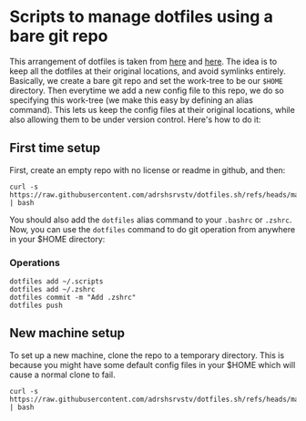 # Scripts to manage dotfiles using a bare git repo

This arrangement of dotfiles is taken from [here](https://news.ycombinator.com/item?id=11070797) and [here](https://developer.atlassian.com/blog/2016/02/best-way-to-store-dotfiles-git-bare-repo/). The idea is to keep all the dotfiles at their original locations, and avoid symlinks entirely. Basically, we create a bare git repo and set the work-tree to be our `$HOME` directory. Then everytime we add a new config file to this repo, we do so specifying this work-tree (we make this easy by defining an alias command). This lets us keep the config files at their original locations, while also allowing them to be under version control. Here's how to do it:

## First time setup

First, create an empty repo with no license or readme in github, and then:

```
curl -s https://raw.githubusercontent.com/adrshsrvstv/dotfiles.sh/refs/heads/main/setup.sh | bash
```
You should also add the `dotfiles` alias command to your `.bashrc` or  `.zshrc`. Now, you can use the `dotfiles` command to do git operation from anywhere in your $HOME directory:

### Operations

```
dotfiles add ~/.scripts
dotfiles add ~/.zshrc
dotfiles commit -m "Add .zshrc"
dotfiles push
```
## New machine setup

To set up a new machine, clone the repo to a temporary directory. This is because you might have some default config files in your $HOME which will cause a normal clone to fail.
```
curl -s https://raw.githubusercontent.com/adrshsrvstv/dotfiles.sh/refs/heads/main/bootstrap.sh | bash
```
